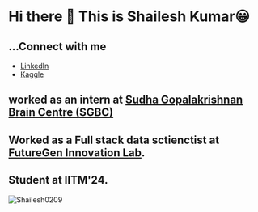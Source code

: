 # Hi there 👋 This is Shailesh Kumar😀

<!--
**Shailesh0209/Shailesh0209** is a ✨ _special_ ✨ repository because its `README.md` (this file) appears on your GitHub profile.

Here are some ideas to get you started:
🔭 I’m currently working on .
🌱 I’m currently learning ...
- 👯 I’m looking to collaborate on ...
- 🤔 I’m looking for help with ...
- 💬 Ask me about ...
- 📫 How to reach me: ...
- 😄 Pronouns: ...
- ⚡ Fun fact: ...
-->
## ...Connect with me
- [LinkedIn](https://www.linkedin.com/in/shailx876/)
- [Kaggle](https://www.kaggle.com/shailx)

## worked as an intern at [Sudha Gopalakrishnan Brain Centre (SGBC)](https://www.linkedin.com/company/sudhagopalakrishnanbraincentre)

## Worked as a Full stack data sctienctist at [FutureGen Innovation Lab](https://www.linkedin.com/company/futuregen-innovation-lab/).

## Student at IITM'24.

<!-- ![This is an image](https://myoctocat.com/assets/images/base-octocat.svg) -->
<!-- <a align="right"> <img src="https://myoctocat.com/assets/images/base-octocat.svg"></a> -->

<p align="left"> <img src="https://komarev.com/ghpvc/?username=Shailesh0209&label=Profile%20views&color=0e75b6&style=flat" alt="Shailesh0209" /> </p>


<!-- 
![Stars]( 

-->
